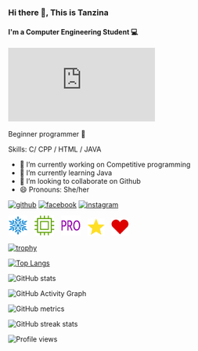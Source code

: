### Hi there 👋,  This is Tanzina
#### I'm a Computer Engineering Student 💻
![I'm a Computer Engineering Student 💻](https://m.facebook.com/profile.php?ref=bookmarks#!/photo.php?fbid=1274615242951537&id=100012092196052&set=a.449728985440171&source=48&refid=17&ref=bookmarks&_ft_=mf_story_key.1274615276284867%3Atop_level_post_id.1274615276284867%3Atl_objid.1274615276284867%3Acontent_owner_id_new.100012092196052%3Athrowback_story_fbid.1274615276284867%3Astory_location.4%3Astory_attachment_style.photo%3Athid.100012092196052%3A306061129499414%3A2%3A0%3A1635749999%3A2200848935647718153%3A%3A&__tn__=EH-R)

Beginner programmer 🌱


Skills: C/ CPP / HTML / JAVA

- 🔭 I’m currently working on Competitive programming  
- 🌱 I’m currently learning Java 
- 👯 I’m looking to collaborate on Github  
- 😄 Pronouns: She/her 


[<img src='https://cdn.jsdelivr.net/npm/simple-icons@3.0.1/icons/github.svg' alt='github' height='40'>](https://github.com/https://github.com/TanzinaShitul)  [<img src='https://cdn.jsdelivr.net/npm/simple-icons@3.0.1/icons/facebook.svg' alt='facebook' height='40'>](https://www.facebook.com/https://www.facebook.com/profile.php?id=100012092196052)  [<img src='https://cdn.jsdelivr.net/npm/simple-icons@3.0.1/icons/instagram.svg' alt='instagram' height='40'>](https://www.instagram.com/http://instagram.com/shitultanzina/)  

<a href='https://archiveprogram.github.com/'><img src='https://raw.githubusercontent.com/acervenky/animated-github-badges/master/assets/acbadge.gif' width='40' height='40'></a> <a href='https://docs.github.com/en/developers'><img src='https://raw.githubusercontent.com/acervenky/animated-github-badges/master/assets/devbadge.gif' width='40' height='40'></a> <a href='https://github.com/pricing'><img src='https://raw.githubusercontent.com/acervenky/animated-github-badges/master/assets/pro.gif' width='40' height='40'></a> <a href='https://stars.github.com/'><img src='https://raw.githubusercontent.com/acervenky/animated-github-badges/master/assets/starbadge.gif' width='35' height='35'></a> <a href='https://docs.github.com/en/github/supporting-the-open-source-community-with-github-sponsors'><img src='https://raw.githubusercontent.com/acervenky/animated-github-badges/master/assets/sponsorbadge.gif' width='35' height='35'></a> 

[![trophy](https://github-profile-trophy.vercel.app/?username=https://github.com/TanzinaShitul)](https://github.com/ryo-ma/github-profile-trophy)

[![Top Langs](https://github-readme-stats.vercel.app/api/top-langs/?username=https://github.com/TanzinaShitul)](https://github.com/anuraghazra/github-readme-stats)

![GitHub stats](https://github-readme-stats.vercel.app/api?username=https://github.com/TanzinaShitul&show_icons=true&count_private=true)  

![GitHub Activity Graph](https://activity-graph.herokuapp.com/graph?username=https://github.com/TanzinaShitul)  

![GitHub metrics](https://metrics.lecoq.io/https://github.com/TanzinaShitul)  

![GitHub streak stats](https://github-readme-streak-stats.herokuapp.com/?user=https://github.com/TanzinaShitul)  

![Profile views](https://gpvc.arturio.dev/https://github.com/TanzinaShitul)  
